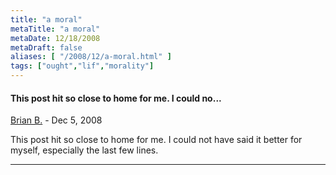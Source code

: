```yaml
---
title: "a moral"
metaTitle: "a moral"
metaDate: 12/18/2008
metaDraft: false
aliases: [ "/2008/12/a-moral.html" ]
tags: ["ought","lif","morality"]
---
```


#### This post hit so close to home for me. I could no...
[Brian B.]( "noreply@blogger.com") - <time datetime="2008-12-19T17:57:00.000-06:00">Dec 5, 2008</time>

This post hit so close to home for me. I could not have said it better for myself, especially the last few lines.
<hr />
